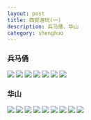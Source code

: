 ```yaml
---
layout: post
title: 西安游玩(一)
description: 兵马俑，华山
category: shenghuo
---
```



### 兵马俑
![](http://oohtwkfct.bkt.clouddn.com/17-6-11/27248461.jpg?imageMogr/auto-orient&imageView2/0/q/20)
![](http://oohtwkfct.bkt.clouddn.com/17-6-11/73650485.jpg?imageMogr/auto-orient&imageView2/0/q/20)
![](http://oohtwkfct.bkt.clouddn.com/17-6-11/26254473.jpg?imageMogr/auto-orient&imageView2/0/q/20)
![](http://oohtwkfct.bkt.clouddn.com/17-6-11/59793625.jpg?imageMogr/auto-orient&imageView2/0/q/20)
![](http://oohtwkfct.bkt.clouddn.com/17-6-11/42650579.jpg?imageMogr/auto-orient&imageView2/0/q/20)
![](http://oohtwkfct.bkt.clouddn.com/17-6-11/76489828.jpg?imageMogr/auto-orient&imageView2/0/q/20)
![](http://oohtwkfct.bkt.clouddn.com/17-6-11/62090457.jpg?imageMogr/auto-orient&imageView2/0/q/20)

### 华山
![](http://oohtwkfct.bkt.clouddn.com/17-6-11/80571810.jpg?imageMogr/auto-orient&imageView2/0/q/20)
![](http://oohtwkfct.bkt.clouddn.com/17-6-11/21715761.jpg?imageMogr/auto-orient&imageView2/0/q/20)
![](http://oohtwkfct.bkt.clouddn.com/17-6-11/34219011.jpg?imageMogr/auto-orient&imageView2/0/q/20)
![](http://oohtwkfct.bkt.clouddn.com/17-6-11/21198135.jpg?imageMogr/auto-orient&imageView2/0/q/20)
![](http://oohtwkfct.bkt.clouddn.com/17-6-11/14650881.jpg?imageMogr/auto-orient&imageView2/0/q/20)
![](http://oohtwkfct.bkt.clouddn.com/17-6-11/76222530.jpg?imageMogr/auto-orient&imageView2/0/q/20)
![](http://oohtwkfct.bkt.clouddn.com/17-6-11/50284578.jpg?imageMogr/auto-orient&imageView2/0/q/20)
![](http://oohtwkfct.bkt.clouddn.com/17-6-11/87327939.jpg?imageMogr/auto-orient&imageView2/0/q/20)
![](http://oohtwkfct.bkt.clouddn.com/17-6-11/28935959.jpg?imageMogr/auto-orient&imageView2/0/q/20)

